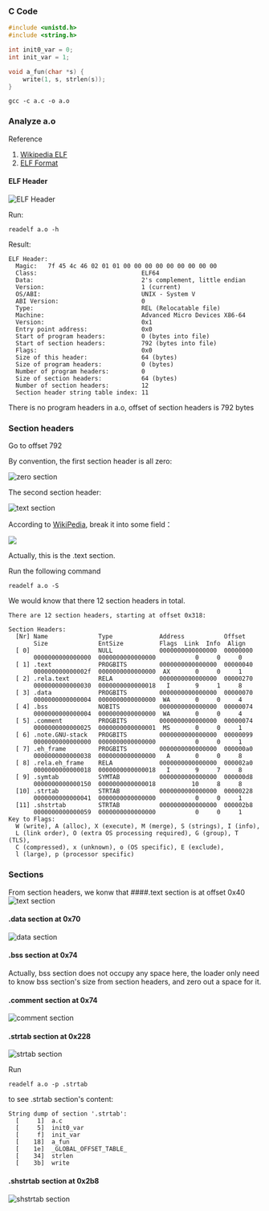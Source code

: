 ### C Code
```cpp
#include <unistd.h> 
#include <string.h> 

int init0_var = 0;
int init_var = 1;

void a_fun(char *s) { 
    write(1, s, strlen(s)); 
}
```
```
gcc -c a.c -o a.o
```
### Analyze a.o 
Reference 

1. [Wikipedia ELF](https://en.wikipedia.org/wiki/Executable_and_Linkable_Format)
2. [ELF Format](http://www.skyfree.org/linux/references/ELF_Format.pdf)
#### ELF Header

![ELF Header](https://github.com/PanJianning/CPP-Basic-Question/blob/master/pictures/elf_header.PNG)

Run: 
```
readelf a.o -h 
```
Result:
```
ELF Header:
  Magic:   7f 45 4c 46 02 01 01 00 00 00 00 00 00 00 00 00
  Class:                             ELF64
  Data:                              2's complement, little endian
  Version:                           1 (current)
  OS/ABI:                            UNIX - System V
  ABI Version:                       0
  Type:                              REL (Relocatable file)
  Machine:                           Advanced Micro Devices X86-64
  Version:                           0x1
  Entry point address:               0x0
  Start of program headers:          0 (bytes into file)
  Start of section headers:          792 (bytes into file)
  Flags:                             0x0
  Size of this header:               64 (bytes)
  Size of program headers:           0 (bytes)
  Number of program headers:         0
  Size of section headers:           64 (bytes)
  Number of section headers:         12
  Section header string table index: 11
```
There is no program headers in a.o, offset of section headers is 792 bytes

### Section headers
Go to offset 792

By convention, the first section header is all zero:

![zero section](https://github.com/PanJianning/CPP-Basic-Question/blob/master/pictures/zero_section.PNG)

The second section header:

![text section](https://github.com/PanJianning/CPP-Basic-Question/blob/master/pictures/text%20section.PNG)

According to [WikiPedia](https://en.wikipedia.org/wiki/Executable_and_Linkable_Format), break it into some field：

![](https://github.com/PanJianning/CPP-Basic-Question/blob/master/pictures/modified_text%20section.png)

Actually, this is the .text section.

Run the following command
```
readelf a.o -S
```
We would know that there 12 section headers in total.
```
There are 12 section headers, starting at offset 0x318:

Section Headers:
  [Nr] Name              Type             Address           Offset
       Size              EntSize          Flags  Link  Info  Align
  [ 0]                   NULL             0000000000000000  00000000
       0000000000000000  0000000000000000           0     0     0
  [ 1] .text             PROGBITS         0000000000000000  00000040
       000000000000002f  0000000000000000  AX       0     0     1
  [ 2] .rela.text        RELA             0000000000000000  00000270
       0000000000000030  0000000000000018   I       9     1     8
  [ 3] .data             PROGBITS         0000000000000000  00000070
       0000000000000004  0000000000000000  WA       0     0     4
  [ 4] .bss              NOBITS           0000000000000000  00000074
       0000000000000004  0000000000000000  WA       0     0     4
  [ 5] .comment          PROGBITS         0000000000000000  00000074
       0000000000000025  0000000000000001  MS       0     0     1
  [ 6] .note.GNU-stack   PROGBITS         0000000000000000  00000099
       0000000000000000  0000000000000000           0     0     1
  [ 7] .eh_frame         PROGBITS         0000000000000000  000000a0
       0000000000000038  0000000000000000   A       0     0     8
  [ 8] .rela.eh_frame    RELA             0000000000000000  000002a0
       0000000000000018  0000000000000018   I       9     7     8
  [ 9] .symtab           SYMTAB           0000000000000000  000000d8
       0000000000000150  0000000000000018          10     8     8
  [10] .strtab           STRTAB           0000000000000000  00000228
       0000000000000041  0000000000000000           0     0     1
  [11] .shstrtab         STRTAB           0000000000000000  000002b8
       0000000000000059  0000000000000000           0     0     1
Key to Flags:
  W (write), A (alloc), X (execute), M (merge), S (strings), I (info),
  L (link order), O (extra OS processing required), G (group), T (TLS),
  C (compressed), x (unknown), o (OS specific), E (exclude),
  l (large), p (processor specific)
```
### Sections
From section headers, we konw that 
####.text section is at offset 0x40
![text section](https://github.com/PanJianning/CPP-Basic-Question/blob/master/pictures/text.PNG)
#### .data section at 0x70
![data section](https://github.com/PanJianning/CPP-Basic-Question/blob/master/pictures/data.PNG)
#### .bss section at 0x74
Actually, bss section does not occupy any space here, the loader only need to know bss section's size from section headers, and zero out a space for it.
#### .comment section at 0x74
![comment section](https://github.com/PanJianning/CPP-Basic-Question/blob/master/pictures/strtab.PNG)
#### .strtab section at 0x228
![strtab section](https://github.com/PanJianning/CPP-Basic-Question/blob/master/pictures/strtab.PNG)

Run 
```
readelf a.o -p .strtab
```
to see .strtab section's content:
```
String dump of section '.strtab':
  [     1]  a.c
  [     5]  init0_var
  [     f]  init_var
  [    18]  a_fun
  [    1e]  _GLOBAL_OFFSET_TABLE_
  [    34]  strlen
  [    3b]  write
```
#### .shstrtab section at 0x2b8
![shstrtab section](https://github.com/PanJianning/CPP-Basic-Question/blob/master/pictures/shstrtab.PNG)
